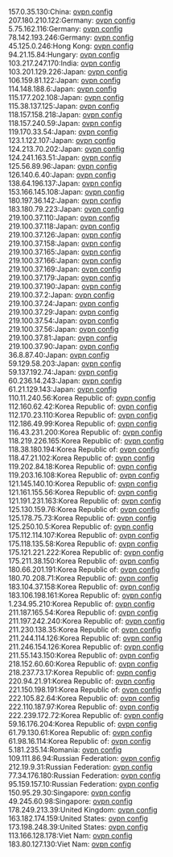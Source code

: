 157.0.35.130:China: [ovpn config](vpn/157_0_35_130.ovpn)  
207.180.210.122:Germany: [ovpn config](vpn/207_180_210_122.ovpn)  
5.75.162.116:Germany: [ovpn config](vpn/5_75_162_116.ovpn)  
78.142.193.246:Germany: [ovpn config](vpn/78_142_193_246.ovpn)  
45.125.0.246:Hong Kong: [ovpn config](vpn/45_125_0_246.ovpn)  
94.21.15.84:Hungary: [ovpn config](vpn/94_21_15_84.ovpn)  
103.217.247.170:India: [ovpn config](vpn/103_217_247_170.ovpn)  
103.201.129.226:Japan: [ovpn config](vpn/103_201_129_226.ovpn)  
106.159.81.122:Japan: [ovpn config](vpn/106_159_81_122.ovpn)  
114.148.188.6:Japan: [ovpn config](vpn/114_148_188_6.ovpn)  
115.177.202.108:Japan: [ovpn config](vpn/115_177_202_108.ovpn)  
115.38.137.125:Japan: [ovpn config](vpn/115_38_137_125.ovpn)  
118.157.158.218:Japan: [ovpn config](vpn/118_157_158_218.ovpn)  
118.157.240.59:Japan: [ovpn config](vpn/118_157_240_59.ovpn)  
119.170.33.54:Japan: [ovpn config](vpn/119_170_33_54.ovpn)  
123.1.122.107:Japan: [ovpn config](vpn/123_1_122_107.ovpn)  
124.213.70.202:Japan: [ovpn config](vpn/124_213_70_202.ovpn)  
124.241.163.51:Japan: [ovpn config](vpn/124_241_163_51.ovpn)  
125.56.89.96:Japan: [ovpn config](vpn/125_56_89_96.ovpn)  
126.140.6.40:Japan: [ovpn config](vpn/126_140_6_40.ovpn)  
138.64.196.137:Japan: [ovpn config](vpn/138_64_196_137.ovpn)  
153.166.145.108:Japan: [ovpn config](vpn/153_166_145_108.ovpn)  
180.197.36.142:Japan: [ovpn config](vpn/180_197_36_142.ovpn)  
183.180.79.223:Japan: [ovpn config](vpn/183_180_79_223.ovpn)  
219.100.37.110:Japan: [ovpn config](vpn/219_100_37_110.ovpn)  
219.100.37.118:Japan: [ovpn config](vpn/219_100_37_118.ovpn)  
219.100.37.126:Japan: [ovpn config](vpn/219_100_37_126.ovpn)  
219.100.37.158:Japan: [ovpn config](vpn/219_100_37_158.ovpn)  
219.100.37.165:Japan: [ovpn config](vpn/219_100_37_165.ovpn)  
219.100.37.166:Japan: [ovpn config](vpn/219_100_37_166.ovpn)  
219.100.37.169:Japan: [ovpn config](vpn/219_100_37_169.ovpn)  
219.100.37.179:Japan: [ovpn config](vpn/219_100_37_179.ovpn)  
219.100.37.190:Japan: [ovpn config](vpn/219_100_37_190.ovpn)  
219.100.37.2:Japan: [ovpn config](vpn/219_100_37_2.ovpn)  
219.100.37.24:Japan: [ovpn config](vpn/219_100_37_24.ovpn)  
219.100.37.29:Japan: [ovpn config](vpn/219_100_37_29.ovpn)  
219.100.37.54:Japan: [ovpn config](vpn/219_100_37_54.ovpn)  
219.100.37.56:Japan: [ovpn config](vpn/219_100_37_56.ovpn)  
219.100.37.81:Japan: [ovpn config](vpn/219_100_37_81.ovpn)  
219.100.37.90:Japan: [ovpn config](vpn/219_100_37_90.ovpn)  
36.8.87.40:Japan: [ovpn config](vpn/36_8_87_40.ovpn)  
59.129.58.203:Japan: [ovpn config](vpn/59_129_58_203.ovpn)  
59.137.192.74:Japan: [ovpn config](vpn/59_137_192_74.ovpn)  
60.236.14.243:Japan: [ovpn config](vpn/60_236_14_243.ovpn)  
61.21.129.143:Japan: [ovpn config](vpn/61_21_129_143.ovpn)  
110.11.240.56:Korea Republic of: [ovpn config](vpn/110_11_240_56.ovpn)  
112.160.62.42:Korea Republic of: [ovpn config](vpn/112_160_62_42.ovpn)  
112.170.23.110:Korea Republic of: [ovpn config](vpn/112_170_23_110.ovpn)  
112.186.49.99:Korea Republic of: [ovpn config](vpn/112_186_49_99.ovpn)  
116.43.231.200:Korea Republic of: [ovpn config](vpn/116_43_231_200.ovpn)  
118.219.226.165:Korea Republic of: [ovpn config](vpn/118_219_226_165.ovpn)  
118.38.180.194:Korea Republic of: [ovpn config](vpn/118_38_180_194.ovpn)  
118.47.21.102:Korea Republic of: [ovpn config](vpn/118_47_21_102.ovpn)  
119.202.84.18:Korea Republic of: [ovpn config](vpn/119_202_84_18.ovpn)  
119.203.16.108:Korea Republic of: [ovpn config](vpn/119_203_16_108.ovpn)  
121.145.140.10:Korea Republic of: [ovpn config](vpn/121_145_140_10.ovpn)  
121.161.155.56:Korea Republic of: [ovpn config](vpn/121_161_155_56.ovpn)  
121.191.231.163:Korea Republic of: [ovpn config](vpn/121_191_231_163.ovpn)  
125.130.159.76:Korea Republic of: [ovpn config](vpn/125_130_159_76.ovpn)  
125.178.75.73:Korea Republic of: [ovpn config](vpn/125_178_75_73.ovpn)  
125.250.10.5:Korea Republic of: [ovpn config](vpn/125_250_10_5.ovpn)  
175.112.114.107:Korea Republic of: [ovpn config](vpn/175_112_114_107.ovpn)  
175.118.135.58:Korea Republic of: [ovpn config](vpn/175_118_135_58.ovpn)  
175.121.221.222:Korea Republic of: [ovpn config](vpn/175_121_221_222.ovpn)  
175.211.38.150:Korea Republic of: [ovpn config](vpn/175_211_38_150.ovpn)  
180.66.201.191:Korea Republic of: [ovpn config](vpn/180_66_201_191.ovpn)  
180.70.208.71:Korea Republic of: [ovpn config](vpn/180_70_208_71.ovpn)  
183.104.37.158:Korea Republic of: [ovpn config](vpn/183_104_37_158.ovpn)  
183.106.198.161:Korea Republic of: [ovpn config](vpn/183_106_198_161.ovpn)  
1.234.95.210:Korea Republic of: [ovpn config](vpn/1_234_95_210.ovpn)  
211.187.165.54:Korea Republic of: [ovpn config](vpn/211_187_165_54.ovpn)  
211.197.242.240:Korea Republic of: [ovpn config](vpn/211_197_242_240.ovpn)  
211.230.138.35:Korea Republic of: [ovpn config](vpn/211_230_138_35.ovpn)  
211.244.114.126:Korea Republic of: [ovpn config](vpn/211_244_114_126.ovpn)  
211.246.154.126:Korea Republic of: [ovpn config](vpn/211_246_154_126.ovpn)  
211.55.143.150:Korea Republic of: [ovpn config](vpn/211_55_143_150.ovpn)  
218.152.60.60:Korea Republic of: [ovpn config](vpn/218_152_60_60.ovpn)  
218.237.73.17:Korea Republic of: [ovpn config](vpn/218_237_73_17.ovpn)  
220.94.21.91:Korea Republic of: [ovpn config](vpn/220_94_21_91.ovpn)  
221.150.198.191:Korea Republic of: [ovpn config](vpn/221_150_198_191.ovpn)  
222.105.82.64:Korea Republic of: [ovpn config](vpn/222_105_82_64.ovpn)  
222.110.187.97:Korea Republic of: [ovpn config](vpn/222_110_187_97.ovpn)  
222.239.172.72:Korea Republic of: [ovpn config](vpn/222_239_172_72.ovpn)  
59.16.176.204:Korea Republic of: [ovpn config](vpn/59_16_176_204.ovpn)  
61.79.130.61:Korea Republic of: [ovpn config](vpn/61_79_130_61.ovpn)  
61.98.16.114:Korea Republic of: [ovpn config](vpn/61_98_16_114.ovpn)  
5.181.235.14:Romania: [ovpn config](vpn/5_181_235_14.ovpn)  
109.111.86.94:Russian Federation: [ovpn config](vpn/109_111_86_94.ovpn)  
212.19.9.31:Russian Federation: [ovpn config](vpn/212_19_9_31.ovpn)  
77.34.176.180:Russian Federation: [ovpn config](vpn/77_34_176_180.ovpn)  
95.159.157.10:Russian Federation: [ovpn config](vpn/95_159_157_10.ovpn)  
150.95.29.30:Singapore: [ovpn config](vpn/150_95_29_30.ovpn)  
49.245.60.98:Singapore: [ovpn config](vpn/49_245_60_98.ovpn)  
178.249.213.39:United Kingdom: [ovpn config](vpn/178_249_213_39.ovpn)  
163.182.174.159:United States: [ovpn config](vpn/163_182_174_159.ovpn)  
173.198.248.39:United States: [ovpn config](vpn/173_198_248_39.ovpn)  
113.166.128.178:Viet Nam: [ovpn config](vpn/113_166_128_178.ovpn)  
183.80.127.130:Viet Nam: [ovpn config](vpn/183_80_127_130.ovpn)  
